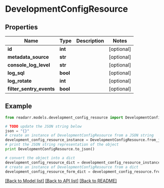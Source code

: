 # DevelopmentConfigResource


## Properties

Name | Type | Description | Notes
------------ | ------------- | ------------- | -------------
**id** | **int** |  | [optional] 
**metadata_source** | **str** |  | [optional] 
**console_log_level** | **str** |  | [optional] 
**log_sql** | **bool** |  | [optional] 
**log_rotate** | **int** |  | [optional] 
**filter_sentry_events** | **bool** |  | [optional] 

## Example

```python
from readarr.models.development_config_resource import DevelopmentConfigResource

# TODO update the JSON string below
json = "{}"
# create an instance of DevelopmentConfigResource from a JSON string
development_config_resource_instance = DevelopmentConfigResource.from_json(json)
# print the JSON string representation of the object
print DevelopmentConfigResource.to_json()

# convert the object into a dict
development_config_resource_dict = development_config_resource_instance.to_dict()
# create an instance of DevelopmentConfigResource from a dict
development_config_resource_form_dict = development_config_resource.from_dict(development_config_resource_dict)
```
[[Back to Model list]](../README.md#documentation-for-models) [[Back to API list]](../README.md#documentation-for-api-endpoints) [[Back to README]](../README.md)


